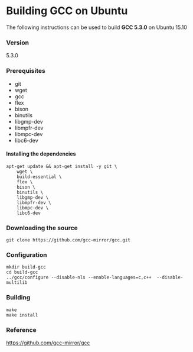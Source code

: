 #  Building GCC on Ubuntu
The following instructions can be used to build **GCC 5.3.0** on Ubuntu 15.10

### Version
5.3.0

### Prerequisites
- git
- wget
- gcc
- flex
- bison
- binutils
- libgmp-dev
- libmpfr-dev
- libmpc-dev
- libc6-dev

#### Installing the dependencies
```
apt-get update && apt-get install -y git \
	wget \
	build-essential \
	flex \
	bison \
	binutils \
	libgmp-dev \
	libmpfr-dev \
	libmpc-dev \
	libc6-dev
```

### Downloading the source 
	git clone https://github.com/gcc-mirror/gcc.git

### Configuration 
	mkdir build-gcc
	cd build-gcc
	../gcc/configure --disable-nls --enable-languages=c,c++  --disable-multilib

### Building
	make
	make install

### Reference 
https://github.com/gcc-mirror/gcc
